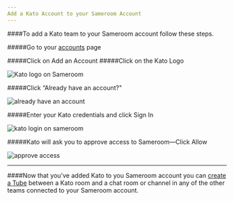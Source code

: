 ```yaml
---
Add a Kato Account to your Sameroom Account
---
```


####To add a Kato team to your Sameroom account follow these steps.

#####Go to your <a href="https://sameroom.io/accounts/" target="_blank">accounts</a> page

#####Click on Add an Account
#####Click on the Kato Logo

![Kato logo on Sameroom](https://in.kato.im/ba2d835b6881485d60a6483e814aa40b2ffd00aa6b25097f0dcf69547836f5/Sameroom%20Select%20Kato%20Account%20copy.png)


#####Click “Already have an account?"

![already have an account](https://in.kato.im/8bc677a66d6c7414b2dc1fb220a2617d82d15e2664c8349421ed05d07d907ff9/Sameroom_Kato_Already_Have_account%20copy.png)

#####Enter your Kato credentials and click Sign In 

![kato login on sameroom](https://in.kato.im/afeec0fcdcd45c73b7e0808a0e5ff6fc38f390e4db5d6d517930d8c688bc79c/Sameroom%20Kato%20Login%20copy.png)

#####Kato will ask you to approve access to Sameroom—Click Allow

![approve access](https://in.kato.im/72445279e5c3634c2b39a8b267b48905d33c6236484ff571e60f72bf8560acb/Sameroom%20Kato%20Allow%20Access%20copy.png)

---

####Now that you've added Kato to you Sameroom account you can [create a Tube](/getting-started/en/tubes-portals/tubes) between a Kato room and a chat room or channel in any of the other teams connected to your Sameroom account.
